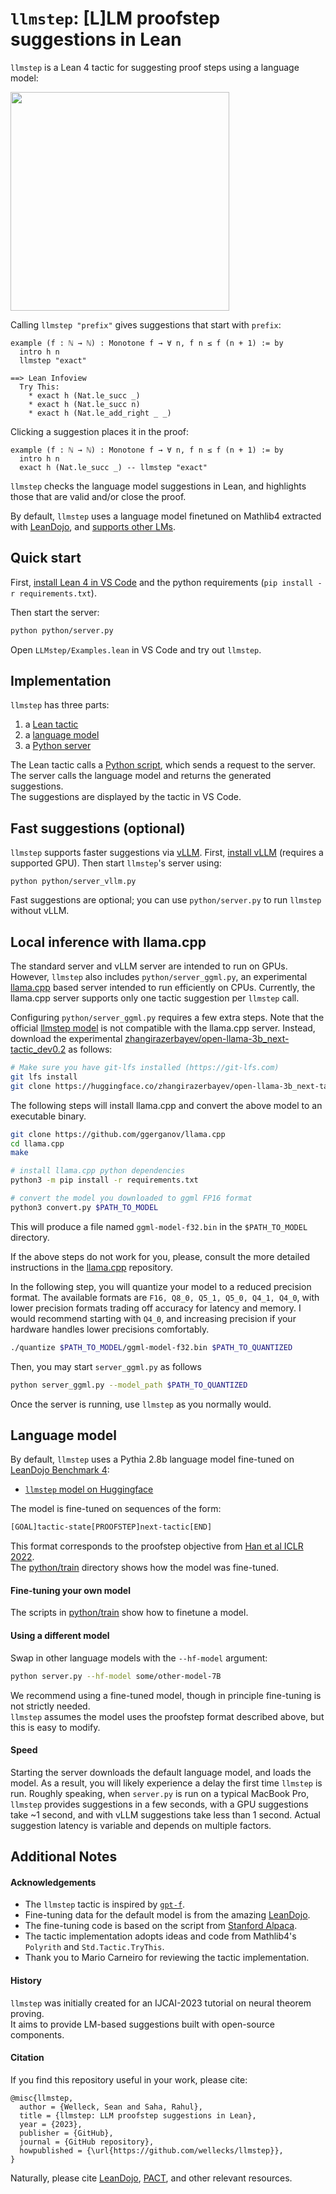 # `llmstep`: [L]LM proofstep suggestions in Lean
`llmstep` is a Lean 4 tactic for suggesting proof steps using a language model:

<img src="./llmstep.gif" width="350"/>

Calling `llmstep "prefix"` gives suggestions that start with `prefix`:
```lean
example (f : ℕ → ℕ) : Monotone f → ∀ n, f n ≤ f (n + 1) := by
  intro h n
  llmstep "exact"

==> Lean Infoview
  Try This:
    * exact h (Nat.le_succ _)
    * exact h (Nat.le_succ n)
    * exact h (Nat.le_add_right _ _)
```

Clicking a suggestion places it in the proof:
```lean
example (f : ℕ → ℕ) : Monotone f → ∀ n, f n ≤ f (n + 1) := by
  intro h n
  exact h (Nat.le_succ _) -- llmstep "exact" 
```

`llmstep` checks the language model suggestions in Lean, and highlights those that are valid and/or close the proof. 

By default, `llmstep` uses a language model finetuned on Mathlib4 extracted with [LeanDojo](https://zenodo.org/record/8040110), and
[supports other LMs](#language-model).



## Quick start

First, [install Lean 4 in VS Code](https://leanprover.github.io/lean4/doc/quickstart.html) and the python requirements (`pip install -r requirements.txt`).

Then start the server:
```bash
python python/server.py
```

Open `LLMstep/Examples.lean` in VS Code and try out `llmstep`. 




## Implementation
`llmstep` has three parts:
1. a [Lean tactic](./LLMstep/LLMstep.lean)
2. a [language model](https://huggingface.co/wellecks/llmstep-mathlib4-pythia2.8b)
3. a [Python server](./python/server.py)
   
The Lean tactic calls a [Python script](./python/suggest.py), which sends a request to the server. \
The server calls the language model and returns the generated suggestions. \
The suggestions are displayed by the tactic in VS Code.

## Fast suggestions (optional)

`llmstep` supports faster suggestions via [vLLM](https://vllm.readthedocs.io/en/latest/). First, [install vLLM](https://vllm.readthedocs.io/en/latest/getting_started/installation.html) (requires a supported GPU). Then start `llmstep`'s server using:
```
python python/server_vllm.py
```
Fast suggestions are optional; you can use `python/server.py` to run `llmstep` without vLLM.

## Local inference with llama.cpp
The standard server and vLLM server are intended to run on GPUs. However, `llmstep` also includes `python/server_ggml.py`, an experimental [llama.cpp](https://github.com/ggerganov/llama.cpp) based server intended to run efficiently on CPUs. Currently, the llama.cpp server supports only one tactic suggestion per `llmstep` call. 

Configuring `python/server_ggml.py` requires a few extra steps. Note that the official [llmstep model](https://huggingface.co/wellecks/llmstep-mathlib4-pythia2.8b) is not compatible with the llama.cpp server. Instead, download the experimental [zhangirazerbayev/open-llama-3b_next-tactic_dev0.2](https://huggingface.co/zhangirazerbayev/open-llama-3b_next-tactic_dev0.2) as follows:
```bash
# Make sure you have git-lfs installed (https://git-lfs.com)
git lfs install
git clone https://huggingface.co/zhangirazerbayev/open-llama-3b_next-tactic_dev0.2
```
The following steps will install llama.cpp and convert the above model to an executable binary. 
```bash
git clone https://github.com/ggerganov/llama.cpp
cd llama.cpp
make

# install llama.cpp python dependencies
python3 -m pip install -r requirements.txt

# convert the model you downloaded to ggml FP16 format
python3 convert.py $PATH_TO_MODEL
```
This will produce a file named `ggml-model-f32.bin` in the `$PATH_TO_MODEL` directory. 

If the above steps do not work for you, please, consult the more detailed instructions in the [llama.cpp](https://github.com/ggerganov/llama.cpp) repository.

In the following step, you will quantize your model to a reduced precision format. The available formats are `F16, Q8_0, Q5_1, Q5_0, Q4_1, Q4_0`, with lower precision formats trading off accuracy for latency and memory. I would recommend starting with `Q4_0`, and increasing precision if your hardware handles lower precisions comfortably. 
```bash
./quantize $PATH_TO_MODEL/ggml-model-f32.bin $PATH_TO_QUANTIZED
```
Then, you may start `server_ggml.py` as follows
```bash
python server_ggml.py --model_path $PATH_TO_QUANTIZED
```
Once the server is running, use `llmstep` as you normally would. 

## Language model
By default, `llmstep` uses a Pythia 2.8b language model fine-tuned on [LeanDojo Benchmark 4](https://zenodo.org/record/8040110):
- [`llmstep` model on Huggingface](https://huggingface.co/wellecks/llmstep-mathlib4-pythia2.8b)


The model is fine-tuned on sequences of the form:
```bash
[GOAL]tactic-state[PROOFSTEP]next-tactic[END]
```
This format corresponds to the proofstep objective from [Han et al ICLR 2022](https://arxiv.org/abs/2102.06203).\
The [python/train](python/train) directory shows how the model was fine-tuned.

#### Fine-tuning your own model
The scripts in [python/train](python/train) show how to finetune a model.

#### Using a different model
Swap in other language models with the `--hf-model` argument:
```bash
python server.py --hf-model some/other-model-7B
```
We recommend using a fine-tuned model, though in principle fine-tuning is not strictly needed. \
`llmstep` assumes the model uses the proofstep format described above, but this is easy to modify.


#### Speed
Starting the server downloads the default language model, and loads the model. As a result, you will likely experience a delay the first time `llmstep` is run.
Roughly speaking, when `server.py` is run on a typical MacBook Pro, `llmstep` provides suggestions in a few seconds, with a GPU suggestions take ~1 second, and with vLLM suggestions take less than 1 second.
Actual suggestion latency is variable and depends on multiple factors.


## Additional Notes

#### Acknowledgements
* The `llmstep` tactic is inspired by [`gpt-f`](https://github.com/jesse-michael-han/lean-gptf). 
* Fine-tuning data for the default model is from the amazing [LeanDojo](https://leandojo.org/). 
* The fine-tuning code is based on the script from [Stanford Alpaca](https://github.com/tatsu-lab/stanford_alpaca).
* The tactic implementation adopts ideas and code from Mathlib4's `Polyrith` and `Std.Tactic.TryThis`.
* Thank you to Mario Carneiro for reviewing the tactic implementation.

#### History
`llmstep` was initially created for an IJCAI-2023 tutorial on neural theorem proving. \
It aims to provide LM-based suggestions built with open-source components. 

#### Citation

If you find this repository useful in your work, please cite:
```
@misc{llmstep,
  author = {Welleck, Sean and Saha, Rahul},
  title = {llmstep: LLM proofstep suggestions in Lean},
  year = {2023},
  publisher = {GitHub},
  journal = {GitHub repository},
  howpublished = {\url{https://github.com/wellecks/llmstep}},
}
```

Naturally, please cite [LeanDojo](https://leandojo.org/), [PACT](https://arxiv.org/abs/2102.06203), and other relevant resources.
